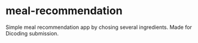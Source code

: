 # meal-recommendation
Simple meal recommendation app by chosing several ingredients. Made for Dicoding submission.
